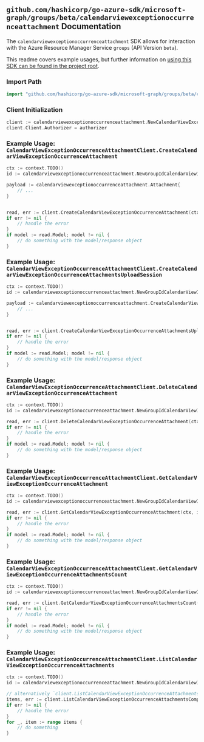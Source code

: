 
## `github.com/hashicorp/go-azure-sdk/microsoft-graph/groups/beta/calendarviewexceptionoccurrenceattachment` Documentation

The `calendarviewexceptionoccurrenceattachment` SDK allows for interaction with the Azure Resource Manager Service `groups` (API Version `beta`).

This readme covers example usages, but further information on [using this SDK can be found in the project root](https://github.com/hashicorp/go-azure-sdk/tree/main/docs).

### Import Path

```go
import "github.com/hashicorp/go-azure-sdk/microsoft-graph/groups/beta/calendarviewexceptionoccurrenceattachment"
```


### Client Initialization

```go
client := calendarviewexceptionoccurrenceattachment.NewCalendarViewExceptionOccurrenceAttachmentClientWithBaseURI("https://management.azure.com")
client.Client.Authorizer = authorizer
```


### Example Usage: `CalendarViewExceptionOccurrenceAttachmentClient.CreateCalendarViewExceptionOccurrenceAttachment`

```go
ctx := context.TODO()
id := calendarviewexceptionoccurrenceattachment.NewGroupIdCalendarViewIdExceptionOccurrenceID("groupIdValue", "eventIdValue", "eventId1Value")

payload := calendarviewexceptionoccurrenceattachment.Attachment{
	// ...
}


read, err := client.CreateCalendarViewExceptionOccurrenceAttachment(ctx, id, payload)
if err != nil {
	// handle the error
}
if model := read.Model; model != nil {
	// do something with the model/response object
}
```


### Example Usage: `CalendarViewExceptionOccurrenceAttachmentClient.CreateCalendarViewExceptionOccurrenceAttachmentsUploadSession`

```go
ctx := context.TODO()
id := calendarviewexceptionoccurrenceattachment.NewGroupIdCalendarViewIdExceptionOccurrenceID("groupIdValue", "eventIdValue", "eventId1Value")

payload := calendarviewexceptionoccurrenceattachment.CreateCalendarViewExceptionOccurrenceAttachmentsUploadSessionRequest{
	// ...
}


read, err := client.CreateCalendarViewExceptionOccurrenceAttachmentsUploadSession(ctx, id, payload)
if err != nil {
	// handle the error
}
if model := read.Model; model != nil {
	// do something with the model/response object
}
```


### Example Usage: `CalendarViewExceptionOccurrenceAttachmentClient.DeleteCalendarViewExceptionOccurrenceAttachment`

```go
ctx := context.TODO()
id := calendarviewexceptionoccurrenceattachment.NewGroupIdCalendarViewIdExceptionOccurrenceIdAttachmentID("groupIdValue", "eventIdValue", "eventId1Value", "attachmentIdValue")

read, err := client.DeleteCalendarViewExceptionOccurrenceAttachment(ctx, id, calendarviewexceptionoccurrenceattachment.DefaultDeleteCalendarViewExceptionOccurrenceAttachmentOperationOptions())
if err != nil {
	// handle the error
}
if model := read.Model; model != nil {
	// do something with the model/response object
}
```


### Example Usage: `CalendarViewExceptionOccurrenceAttachmentClient.GetCalendarViewExceptionOccurrenceAttachment`

```go
ctx := context.TODO()
id := calendarviewexceptionoccurrenceattachment.NewGroupIdCalendarViewIdExceptionOccurrenceIdAttachmentID("groupIdValue", "eventIdValue", "eventId1Value", "attachmentIdValue")

read, err := client.GetCalendarViewExceptionOccurrenceAttachment(ctx, id, calendarviewexceptionoccurrenceattachment.DefaultGetCalendarViewExceptionOccurrenceAttachmentOperationOptions())
if err != nil {
	// handle the error
}
if model := read.Model; model != nil {
	// do something with the model/response object
}
```


### Example Usage: `CalendarViewExceptionOccurrenceAttachmentClient.GetCalendarViewExceptionOccurrenceAttachmentsCount`

```go
ctx := context.TODO()
id := calendarviewexceptionoccurrenceattachment.NewGroupIdCalendarViewIdExceptionOccurrenceID("groupIdValue", "eventIdValue", "eventId1Value")

read, err := client.GetCalendarViewExceptionOccurrenceAttachmentsCount(ctx, id, calendarviewexceptionoccurrenceattachment.DefaultGetCalendarViewExceptionOccurrenceAttachmentsCountOperationOptions())
if err != nil {
	// handle the error
}
if model := read.Model; model != nil {
	// do something with the model/response object
}
```


### Example Usage: `CalendarViewExceptionOccurrenceAttachmentClient.ListCalendarViewExceptionOccurrenceAttachments`

```go
ctx := context.TODO()
id := calendarviewexceptionoccurrenceattachment.NewGroupIdCalendarViewIdExceptionOccurrenceID("groupIdValue", "eventIdValue", "eventId1Value")

// alternatively `client.ListCalendarViewExceptionOccurrenceAttachments(ctx, id, calendarviewexceptionoccurrenceattachment.DefaultListCalendarViewExceptionOccurrenceAttachmentsOperationOptions())` can be used to do batched pagination
items, err := client.ListCalendarViewExceptionOccurrenceAttachmentsComplete(ctx, id, calendarviewexceptionoccurrenceattachment.DefaultListCalendarViewExceptionOccurrenceAttachmentsOperationOptions())
if err != nil {
	// handle the error
}
for _, item := range items {
	// do something
}
```
